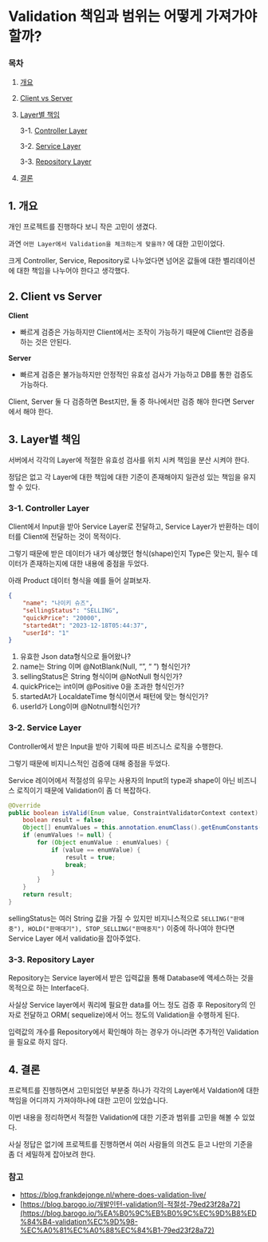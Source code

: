 # Validation 책임과 범위는 어떻게 가져가야할까?

### 목차

1. [개요](#1-개요)
2. [Client vs Server](#2-client-vs-server)
3. [Layer별 책임](#3-1-controller-layer)
    
    3-1. [Controller Layer](#3-1-controller-layer)
    
    3-2. [Service Layer](#3-2-service-layer1)
    
    3-3. [Repository Layer](#3-3-repository-layer)
    
4. [결론](#4-결론)

## 1. 개요

개인 프로젝트를 진행하다 보니 작은 고민이 생겼다.

과연 `어떤 Layer에서 Validation을 체크하는게 맞을까?` 에 대한 고민이었다.

크게 Controller, Service, Repository로 나누었다면 넘어온 값들에 대한 벨리데이션에 대한 책임을 나누어야 한다고 생각했다.

## 2. Client vs Server

**Client**

- 빠르게 검증은 가능하지만 Client에서는 조작이 가능하기 때문에 Client만 검증을 하는 것은 안된다.

**Server**

- 빠르게 검증은 불가능하지만 안정적인 유효성 검사가 가능하고 DB를 통한 검증도 가능하다.

Client, Server 둘 다 검증하면 Best지만, 둘 중 하나에서만 검증 해야 한다면 Server에서 해야 한다.

## 3. Layer별 책임

서버에서 각각의 Layer에 적절한 유효성 검사를 위치 시켜 책임을 분산 시켜야 한다.

정답은 없고 각 Layer에 대한 책임에 대한 기준이 존재해야지 일관성 있는 책임을 유지 할 수 있다.

### 3-1. Controller Layer

Client에서 Input을 받아 Service Layer로 전달하고, Service Layer가 반환하는 데이터를 Client에 전달하는 것이 목적이다. 

그렇기 때문에 받은 데이터가 내가 예상했던 형식(shape)인지 Type은 맞는지, 필수 데이터가 존재하는지에 대한 내용에 중점을 두었다.

아래 Product 데이터 형식을 예를 들어 살펴보자.

```json
{
	"name": "나이키 슈즈",
	"sellingStatus": "SELLING",
	"quickPrice": "20000",
	"startedAt": "2023-12-18T05:44:37",
	"userId": "1"
}
```

1. 유효한 Json data형식으로 들어왔나?
2. name는 String 이며 @NotBlank(Null, “”, “ ”) 형식인가?
3. sellingStatus은 String 형식이며 @NotNull 형식인가?
4. quickPrice는 int이며 @Positive 0을 초과한 형식인가?
5. startedAt가 LocaldateTime 형식이면서 패턴에 맞는 형식인가?
6. userId가 Long이며 @Notnull형식인가?

### 3-2. Service Layer

Controller에서 받은 Input을 받아 기획에 따른 비즈니스 로직을 수행한다.

그렇기 때문에 비지니스적인 검증에 대해 중점을 두었다.

Service 레이어에서 적절성의 유무는 사용자의 Input의 type과 shape이 아닌 비즈니스 로직이기 때문에 Validation이 좀 더 복잡하다.

```java
@Override
public boolean isValid(Enum value, ConstraintValidatorContext context) {
    boolean result = false;
    Object[] enumValues = this.annotation.enumClass().getEnumConstants();
    if (enumValues != null) {
        for (Object enumValue : enumValues) {
            if (value == enumValue) {
                result = true;
                break;
            }
        }
    }
    return result;
}
```

sellingStatus는 여러 String 값을 가질 수 있지만 비지니스적으로 `SELLING("판매중"), HOLD("판매대기"), STOP_SELLING("판매중지")` 이중에 하나여야 한다면 Service Layer 에서 validatio을 잡아주었다.

### 3-3. Repository Layer

Repository는 Service layer에서 받은 입력값을 통해 Database에 액세스하는 것을 목적으로 하는 Interface다.

 사실상 Service layer에서 쿼리에 필요한 data를 어느 정도 검증 후 Repository의 인자로 전달하고 ORM( sequelize)에서 어느 정도의 Validation을 수행하게 된다. 

입력값의 개수를 Repository에서 확인해야 하는 경우가 아니라면 추가적인 Validation을 필요로 하지 않다.

## 4. 결론

프로젝트를 진행하면서 고민되었던 부분중 하나가 각각의 Layer에서 Valdation에 대한 책임을 어디까지 가져야하나에 대한 고민이 있었습니다.

이번 내용을 정리하면서 적절한 Validation에 대한 기준과 범위를 고민을 해볼 수 있었다.

사실 정답은 없기에 프로젝트를 진행하면서 여러 사람들의 의견도 듣고 나만의 기준을 좀 더 세밀하게 잡아보려 한다.

### 참고

- https://blog.frankdejonge.nl/where-does-validation-live/
- [https://blog.barogo.io/개발인턴-validation의-적절성-79ed23f28a72](https://blog.barogo.io/%EA%B0%9C%EB%B0%9C%EC%9D%B8%ED%84%B4-validation%EC%9D%98-%EC%A0%81%EC%A0%88%EC%84%B1-79ed23f28a72)